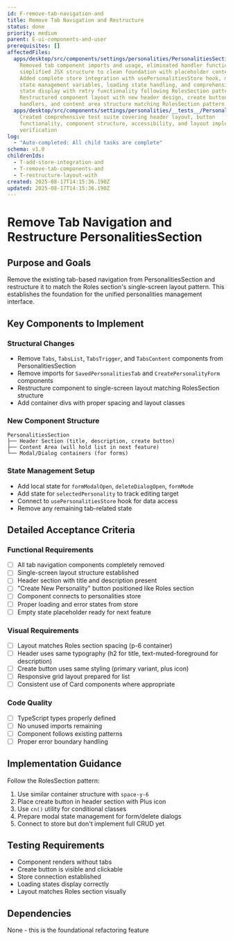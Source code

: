 ```yaml
---
id: F-remove-tab-navigation-and
title: Remove Tab Navigation and Restructure
status: done
priority: medium
parent: E-ui-components-and-user
prerequisites: []
affectedFiles:
  apps/desktop/src/components/settings/personalities/PersonalitiesSection.tsx:
    Removed tab component imports and usage, eliminated handler functions,
    simplified JSX structure to clean foundation with placeholder content area;
    Added complete store integration with usePersonalitiesStore hook, modal
    state management variables, loading state handling, and comprehensive error
    state display with retry functionality following RolesSection pattern;
    Restructured component layout with new header design, create button, modal
    handlers, and content area structure matching RolesSection pattern
  apps/desktop/src/components/settings/personalities/__tests__/PersonalitiesSection.test.tsx:
    Created comprehensive test suite covering header layout, button
    functionality, component structure, accessibility, and layout implementation
    verification
log:
  - "Auto-completed: All child tasks are complete"
schema: v1.0
childrenIds:
  - T-add-store-integration-and
  - T-remove-tab-components-and
  - T-restructure-layout-with
created: 2025-08-17T14:15:36.190Z
updated: 2025-08-17T14:15:36.190Z
---
```


# Remove Tab Navigation and Restructure PersonalitiesSection

## Purpose and Goals

Remove the existing tab-based navigation from PersonalitiesSection and restructure it to match the Roles section's single-screen layout pattern. This establishes the foundation for the unified personalities management interface.

## Key Components to Implement

### Structural Changes

- Remove `Tabs`, `TabsList`, `TabsTrigger`, and `TabsContent` components from PersonalitiesSection
- Remove imports for `SavedPersonalitiesTab` and `CreatePersonalityForm` components
- Restructure component to single-screen layout matching RolesSection structure
- Add container divs with proper spacing and layout classes

### New Component Structure

```tsx
PersonalitiesSection
├── Header Section (title, description, create button)
├── Content Area (will hold list in next feature)
└── Modal/Dialog containers (for forms)
```

### State Management Setup

- Add local state for `formModalOpen`, `deleteDialogOpen`, `formMode`
- Add state for `selectedPersonality` to track editing target
- Connect to `usePersonalitiesStore` hook for data access
- Remove any remaining tab-related state

## Detailed Acceptance Criteria

### Functional Requirements

- [ ] All tab navigation components completely removed
- [ ] Single-screen layout structure established
- [ ] Header section with title and description present
- [ ] "Create New Personality" button positioned like Roles section
- [ ] Component connects to personalities store
- [ ] Proper loading and error states from store
- [ ] Empty state placeholder ready for next feature

### Visual Requirements

- [ ] Layout matches Roles section spacing (p-6 container)
- [ ] Header uses same typography (h2 for title, text-muted-foreground for description)
- [ ] Create button uses same styling (primary variant, plus icon)
- [ ] Responsive grid layout prepared for list
- [ ] Consistent use of Card components where appropriate

### Code Quality

- [ ] TypeScript types properly defined
- [ ] No unused imports remaining
- [ ] Component follows existing patterns
- [ ] Proper error boundary handling

## Implementation Guidance

Follow the RolesSection pattern:

1. Use similar container structure with `space-y-6`
2. Place create button in header section with Plus icon
3. Use `cn()` utility for conditional classes
4. Prepare modal state management for form/delete dialogs
5. Connect to store but don't implement full CRUD yet

## Testing Requirements

- Component renders without tabs
- Create button is visible and clickable
- Store connection established
- Loading states display correctly
- Layout matches Roles section visually

## Dependencies

None - this is the foundational refactoring feature
